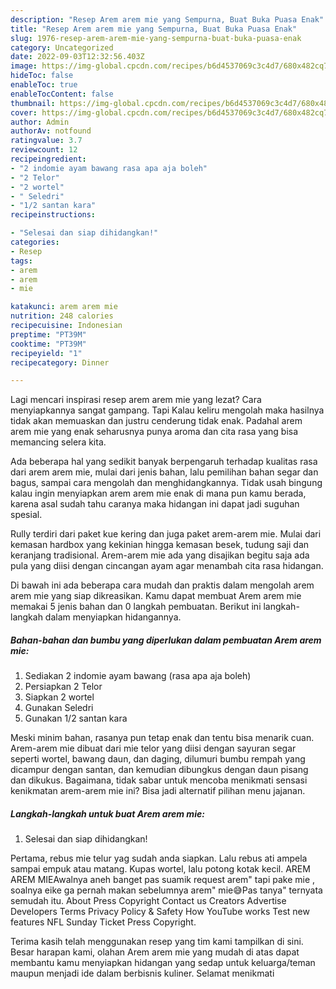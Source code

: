 ```yaml
---
description: "Resep Arem arem mie yang Sempurna, Buat Buka Puasa Enak"
title: "Resep Arem arem mie yang Sempurna, Buat Buka Puasa Enak"
slug: 1976-resep-arem-arem-mie-yang-sempurna-buat-buka-puasa-enak
category: Uncategorized
date: 2022-09-03T12:32:56.403Z
image: https://img-global.cpcdn.com/recipes/b6d4537069c3c4d7/680x482cq70/arem-arem-mie-foto-resep-utama.jpg
hideToc: false
enableToc: true
enableTocContent: false
thumbnail: https://img-global.cpcdn.com/recipes/b6d4537069c3c4d7/680x482cq70/arem-arem-mie-foto-resep-utama.jpg
cover: https://img-global.cpcdn.com/recipes/b6d4537069c3c4d7/680x482cq70/arem-arem-mie-foto-resep-utama.jpg
author: Admin
authorAv: notfound
ratingvalue: 3.7
reviewcount: 12
recipeingredient:
- "2 indomie ayam bawang rasa apa aja boleh"
- "2 Telor"
- "2 wortel"
- " Seledri"
- "1/2 santan kara"
recipeinstructions:

- "Selesai dan siap dihidangkan!"
categories:
- Resep
tags:
- arem
- arem
- mie

katakunci: arem arem mie 
nutrition: 248 calories
recipecuisine: Indonesian
preptime: "PT39M"
cooktime: "PT39M"
recipeyield: "1"
recipecategory: Dinner

---
```



Lagi mencari inspirasi resep arem arem mie yang lezat? Cara menyiapkannya sangat gampang. Tapi Kalau keliru mengolah maka hasilnya tidak akan memuaskan dan justru cenderung tidak enak. Padahal arem arem mie yang enak seharusnya punya aroma dan cita rasa yang bisa memancing selera kita.


Ada beberapa hal yang sedikit banyak berpengaruh terhadap kualitas rasa dari arem arem mie, mulai dari jenis bahan, lalu pemilihan bahan segar dan bagus, sampai cara mengolah dan menghidangkannya. Tidak usah bingung kalau ingin menyiapkan arem arem mie enak di mana pun kamu berada, karena asal sudah tahu caranya maka hidangan ini dapat jadi suguhan spesial.

Rully terdiri dari paket kue kering dan juga paket arem-arem mie. Mulai dari kemasan hardbox yang kekinian hingga kemasan besek, tudung saji dan keranjang tradisional. Arem-arem mie ada yang disajikan begitu saja ada pula yang diisi dengan cincangan ayam agar menambah cita rasa hidangan.


Di bawah ini ada beberapa cara mudah dan praktis dalam mengolah arem arem mie yang siap dikreasikan. Kamu dapat membuat Arem arem mie memakai 5 jenis bahan dan 0 langkah pembuatan. Berikut ini langkah-langkah dalam menyiapkan hidangannya.

<!--inarticleads1-->

##### Bahan-bahan dan bumbu yang diperlukan dalam pembuatan Arem arem mie:

1. Sediakan 2 indomie ayam bawang (rasa apa aja boleh)
1. Persiapkan 2 Telor
1. Siapkan 2 wortel
1. Gunakan  Seledri
1. Gunakan 1/2 santan kara


Meski minim bahan, rasanya pun tetap enak dan tentu bisa menarik cuan. Arem-arem mie dibuat dari mie telor yang diisi dengan sayuran segar seperti wortel, bawang daun, dan daging, dilumuri bumbu rempah yang dicampur dengan santan, dan kemudian dibungkus dengan daun pisang dan dikukus. Bagaimana, tidak sabar untuk mencoba menikmati sensasi kenikmatan arem-arem mie ini? Bisa jadi alternatif pilihan menu jajanan. 

<!--inarticleads2-->

##### Langkah-langkah untuk buat Arem arem mie:


1. Selesai dan siap dihidangkan!

Pertama, rebus mie telur yag sudah anda siapkan. Lalu rebus ati ampela sampai empuk atau matang. Kupas wortel, lalu potong kotak kecil. AREM AREM MIEAwalnya aneh banget pas suamik request arem&#34; tapi pake mie , soalnya eike ga pernah makan sebelumnya arem&#34; mie😅Pas tanya&#34; ternyata semudah itu. About Press Copyright Contact us Creators Advertise Developers Terms Privacy Policy &amp; Safety How YouTube works Test new features NFL Sunday Ticket Press Copyright. 

Terima kasih telah menggunakan resep yang tim kami tampilkan di sini. Besar harapan kami, olahan Arem arem mie yang mudah di atas dapat membantu kamu menyiapkan hidangan yang sedap untuk keluarga/teman maupun menjadi ide dalam berbisnis kuliner. Selamat menikmati
